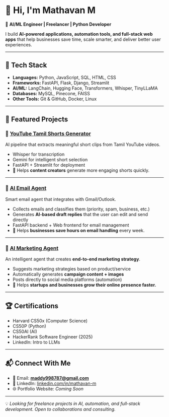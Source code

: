 # 👋 Hi, I'm Mathavan M

🚀 **AI/ML Engineer | Freelancer | Python Developer**

I build **AI-powered applications, automation tools, and full-stack web apps** that help businesses save time, scale smarter, and deliver better user experiences.

---

## 🔧 Tech Stack
- **Languages:** Python, JavaScript, SQL, HTML, CSS  
- **Frameworks:** FastAPI, Flask, Django, Streamlit  
- **AI/ML:** LangChain, Hugging Face, Transformers, Whisper, TinyLLaMA  
- **Databases:** MySQL, Pinecone, FAISS  
- **Other Tools:** Git & GitHub, Docker, Linux  

---

## 🌟 Featured Projects  

### 📌 [YouTube Tamil Shorts Generator](#)
AI pipeline that extracts meaningful short clips from Tamil YouTube videos.  
- Whisper for transcription  
- Gemini for intelligent short selection  
- FastAPI + Streamlit for deployment  
- 🎯 Helps **content creators** generate more engaging shorts quickly.  

---

### 📌 [AI Email Agent](#)
Smart email agent that integrates with Gmail/Outlook.  
- Collects emails and classifies them (priority, spam, business, etc.)  
- Generates **AI-based draft replies** that the user can edit and send directly  
- FastAPI backend + Web frontend for email management  
- 🎯 Helps **businesses save hours on email handling** every week.  

---

### 📌 [AI Marketing Agent](#)
An intelligent agent that creates **end-to-end marketing strategy**.  
- Suggests marketing strategies based on product/service  
- Automatically generates **campaign content + images**  
- Posts directly to social media platforms (automation)  
- 🎯 Helps **startups and businesses grow their online presence faster.**

---

## 🏆 Certifications
- Harvard CS50x (Computer Science)  
- CS50P (Python)  
- CS50AI (AI)  
- HackerRank Software Engineer (2025)  
- LinkedIn: Intro to LLMs  

---

## 📬 Connect With Me
- 📧 Email: **maddy998787@gmail.com**  
- 💼 LinkedIn: [linkedin.com/in/mathavan-m](#)  
- 🌐 Portfolio Website: *Coming Soon*  

---

💡 *Looking for freelance projects in AI, automation, and full-stack development. Open to collaborations and consulting.*
